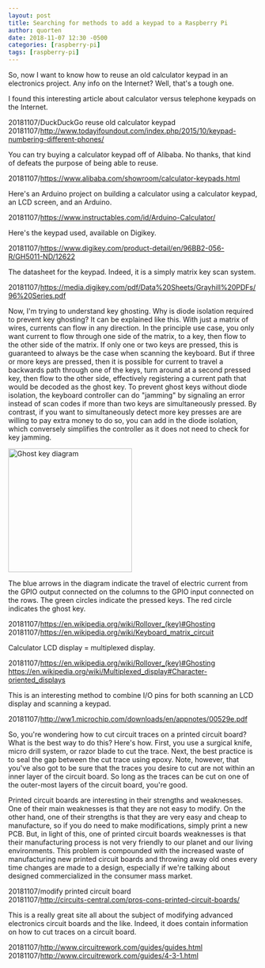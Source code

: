 ```yaml
---
layout: post
title: Searching for methods to add a keypad to a Raspberry Pi
author: quorten
date: 2018-11-07 12:30 -0500
categories: [raspberry-pi]
tags: [raspberry-pi]
---
```


So, now I want to know how to reuse an old calculator keypad in an
electronics project.  Any info on the Internet?  Well, that's a tough
one.

I found this interesting article about calculator versus telephone
keypads on the Internet.

20181107/DuckDuckGo reuse old calculator keypad  
20181107/http://www.todayifoundout.com/index.php/2015/10/keypad-numbering-different-phones/

You can try buying a calculator keypad off of Alibaba.  No thanks,
that kind of defeats the purpose of being able to reuse.

20181107/https://www.alibaba.com/showroom/calculator-keypads.html

<!-- more -->

Here's an Arduino project on building a calculator using a calculator
keypad, an LCD screen, and an Arduino.

20181107/https://www.instructables.com/id/Arduino-Calculator/

Here's the keypad used, available on Digikey.

20181107/https://www.digikey.com/product-detail/en/96BB2-056-R/GH5011-ND/12622

The datasheet for the keypad.  Indeed, it is a simply matrix key scan
system.

20181107/https://media.digikey.com/pdf/Data%20Sheets/Grayhill%20PDFs/96%20Series.pdf

Now, I'm trying to understand key ghosting.  Why is diode isolation
required to prevent key ghosting?  It can be explained like this.
With just a matrix of wires, currents can flow in any direction.  In
the principle use case, you only want current to flow through one side
of the matrix, to a key, then flow to the other side of the matrix.
If only one or two keys are pressed, this is guaranteed to always be
the case when scanning the keyboard.  But if three or more keys are
pressed, then it is possible for current to travel a backwards path
through one of the keys, turn around at a second pressed key, then
flow to the other side, effectively registering a current path that
would be decoded as the ghost key.  To prevent ghost keys without
diode isolation, the keyboard controller can do "jamming" by signaling
an error instead of scan codes if more than two keys are
simultaneously pressed.  By contrast, if you want to simultaneously
detect more key presses are are willing to pay extra money to do so,
you can add in the diode isolation, which conversely simplifies the
controller as it does not need to check for key jamming.

<object type="image/svg+xml"
        data="{{ site.baseurl }}/blog/images/2018-11-07-ghost_key.svg"
        width="250" height="250">
  <img src="{{ site.baseurl }}/blog/images/2018-11-07-ghost_key.png"
       alt="Ghost key diagram"
       width="250" height="250" />
</object>

The blue arrows in the diagram indicate the travel of electric current
from the GPIO output connected on the columns to the GPIO input
connected on the rows.  The green circles indicate the pressed keys.
The red circle indicates the ghost key.

20181107/https://en.wikipedia.org/wiki/Rollover_(key)#Ghosting  
20181107/https://en.wikipedia.org/wiki/Keyboard_matrix_circuit

Calculator LCD display = multiplexed display.

20181107/https://en.wikipedia.org/wiki/Rollover_(key)#Ghosting
https://en.wikipedia.org/wiki/Multiplexed_display#Character-oriented_displays

This is an interesting method to combine I/O pins for both scanning an
LCD display and scanning a keypad.

20181107/http://ww1.microchip.com/downloads/en/appnotes/00529e.pdf

So, you're wondering how to cut circuit traces on a printed circuit
board?  What is the best way to do this?  Here's how.  First, you use
a surgical knife, micro drill system, or razor blade to cut the trace.
Next, the best practice is to seal the gap between the cut trace using
epoxy.  Note, however, that you've also got to be sure that the traces
you desire to cut are not within an inner layer of the circuit board.
So long as the traces can be cut on one of the outer-most layers of
the circuit board, you're good.

Printed circuit boards are interesting in their strengths and
weaknesses.  One of their main weaknesses is that they are not easy to
modify.  On the other hand, one of their strengths is that they are
very easy and cheap to manufacture, so if you do need to make
modifications, simply print a new PCB.  But, in light of this, one of
printed circuit boards weaknesses is that their manufacturing process
is not very friendly to our planet and our living environments.  This
problem is compounded with the increased waste of manufacturing new
printed circuit boards and throwing away old ones every time changes
are made to a design, especially if we're talking about designed
commercialized in the consumer mass market.

20181107/modify printed circuit board  
20181107/http://circuits-central.com/pros-cons-printed-circuit-boards/

This is a really great site all about the subject of modifying
advanced electronics circuit boards and the like.  Indeed, it does
contain information on how to cut traces on a circuit board.

20181107/http://www.circuitrework.com/guides/guides.html  
20181107/http://www.circuitrework.com/guides/4-3-1.html
